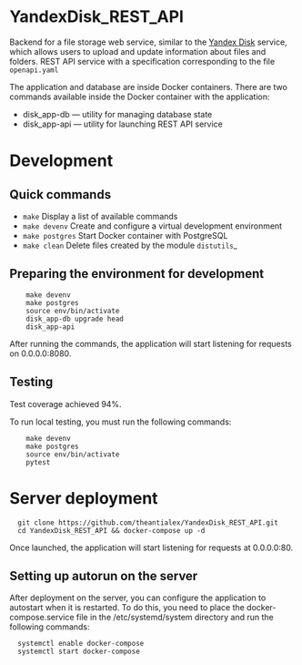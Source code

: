 # YandexDisk_REST_API

Backend for a file storage web service, similar to the [Yandex Disk](https://yandex.ru/disk) service, which allows users to upload and update information about files and folders. REST API service with a specification corresponding to the file <code>openapi.yaml</code>

The application and database are inside Docker containers.
There are two commands available inside the Docker container with the application:
 *   disk_app-db — utility for managing database state
 *   disk_app-api — utility for launching REST API service

Development
==========
Quick commands
---------------
* `make` Display a list of available commands
* `make devenv` Create and configure a virtual development environment
* `make postgres` Start Docker container with PostgreSQL
* `make clean` Delete files created by the module `distutils`_

Preparing the environment for development
---------------
```
    make devenv
    make postgres
    source env/bin/activate
    disk_app-db upgrade head
    disk_app-api
```
After running the commands, the application will start listening for requests on 0.0.0.0:8080.

Testing
---------------
Test coverage achieved 94%.

To run local testing, you must run the following commands:
```
    make devenv
    make postgres
    source env/bin/activate
    pytest
```
Server deployment
==========
```
  git clone https://github.com/theantialex/YandexDisk_REST_API.git
  cd YandexDisk_REST_API && docker-compose up -d
```
Once launched, the application will start listening for requests at 0.0.0.0:80.

## Setting up autorun on the server ##

After deployment on the server, you can configure the application to autostart when it is restarted. To do this, you need to place the docker-compose.service file in the /etc/systemd/system directory and
run the following commands:

```
  systemctl enable docker-compose
  systemctl start docker-compose
```
